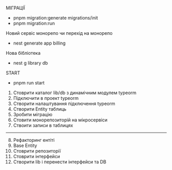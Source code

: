 МІГРАЦІЇ

- pnpm migration:generate migrations/init
- pnpm migration:run

Новий сервіс монорепо чи перехід на монорепо

- nest generate app billing

Нова бібліотека

- nest g library db

START

- pnpm run start

1. Стоврити каталог lib/db з динамічним модулем typeorm
2. Підключити в проект typeorm
3. Створити налаштування підключення typeorm
4. Створити Entity таблиць
5. Зробити міграцію
6. Стовити монорепозиторій на мікросервіси
7. Ствоити записи в таблицях

---

8. Рефакторинг ентіті
9. Base Entity
10. Стоврити репозиторії
11. Стоврити інтерфейси
12. Створити lib і перенести інтерфейси та DB
